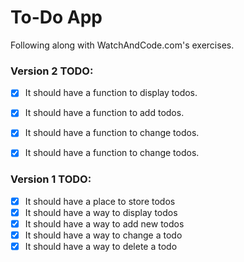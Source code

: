 # To-Do App

Following along with WatchAndCode.com's exercises.

### Version 2 TODO:
- [x] It should have a function to display todos.
- [x] It should have a function to add todos.
- [x] It should have a function to change todos.
- [x] It should have a function to change todos.


### Version 1 TODO:
- [x] It should have a place to store todos
- [x] It should have a way to display todos
- [x] It should have a way to add new todos
- [x] It should have a way to change a todo
- [x] It should have a way to delete a todo
